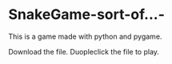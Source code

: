 # SnakeGame-sort-of...-
This is a game made with python and pygame.

Download the file.
Duopleclick the file to play.
